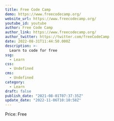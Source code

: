 ```yaml
---
title: Free Code Camp
demo: https://www.freecodecamp.org/
website_url: https://www.freecodecamp.org/
youtube_id: youtube
author: Free Code Camp
author_link: https://www.freecodecamp.org/
author_twitter: https://twitter.com/freeCodeCamp
date: 2022-08-31T11:44:50.000Z
description: >-
  Learn to code for free
ssg:
  - Learn
css:
  - Undefined
cms:
  - Undefined
category:
  - Learn
draft: false
publish_date: "2021-08-01T07:37:35Z"
update_date: "2022-11-06T10:10:58Z"
---
```


Price: Free
